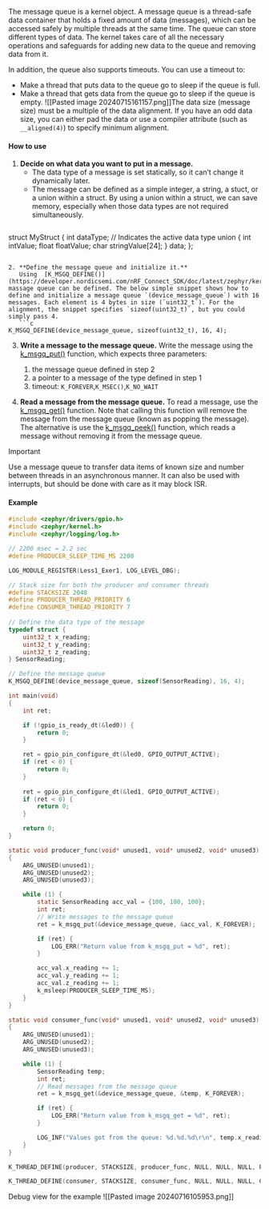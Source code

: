 The message queue is a kernel object. A message queue is a thread-safe data container that holds a fixed amount of data (messages), which can be accessed safely by multiple threads at the same time. The queue can store different types of data.
The kernel takes care of all the necessary operations and safeguards for adding new data to the queue and removing data from it.

In addition, the queue also supports timeouts. You can use a timeout to:
- Make a thread that puts data to the queue go to sleep if the queue is full.
- Make a thread that gets data from the queue go to sleep if the queue is empty.
![[Pasted image 20240715161157.png]]The data size (message size) must be a multiple of the data alignment. If you have an odd data size, you can either pad the data or use a compiler attribute (such as `__aligned(4)`) to specify minimum alignment.

#### How to use
1. **Decide on what data you want to put in a message.**
   - The data type of a message is set statically, so it can’t change it dynamically later.
   - The message can be defined as a simple integer, a string, a stuct, or a union within a struct. By using a union within a struct, we can save memory, especially when those data types are not required simultaneously.
   ```c
struct MyStruct {
  int dataType; // Indicates the active data type
  union {
    int intValue;
    float floatValue;
    char stringValue[24];
  } data;
};
```

2. **Define the message queue and initialize it.**
   Using  [K_MSGQ_DEFINE()](https://developer.nordicsemi.com/nRF_Connect_SDK/doc/latest/zephyr/kernel/services/data_passing/message_queues.html#c.K_MSGQ_DEFINE) massage queue can be defined. The below simple snippet shows how to define and initialize a message queue `(device_message_queue`) with 16 messages. Each element is 4 bytes in size (`uint32_t`). For the alignment, the snippet specifies `sizeof(uint32_t)`, but you could simply pass 4.
   ```c
K_MSGQ_DEFINE(device_message_queue, sizeof(uint32_t), 16, 4);
```

3. **Write a message to the message queue.**
   Write the message using the [k_msgq_put()](https://developer.nordicsemi.com/nRF_Connect_SDK/doc/latest/zephyr/kernel/services/data_passing/message_queues.html#c.k_msgq_put) function, which expects three parameters:
   1. the message queue defined in step 2
   2. a pointer to a message of the type defined in step 1
   3. timeout: `K_FOREVER`,`K_MSEC()`,`K_NO_WAIT`

4. **Read a message from the message queue.**
   To read a message, use the [k_msgq_get()](https://developer.nordicsemi.com/nRF_Connect_SDK/doc/latest/zephyr/kernel/services/data_passing/message_queues.html#c.k_msgq_get) function. Note that calling this function will remove the message from the message queue (known as popping the message).
   The alternative is use the [k_msgq_peek()](https://developer.nordicsemi.com/nRF_Connect_SDK/doc/latest/zephyr/kernel/services/data_passing/message_queues.html#c.k_msgq_peek) function, which reads a message without removing it from the message queue.

> [!Important]
> Use a message queue to transfer data items of known size and number between threads in an asynchronous manner. 
> It can also be used with interrupts, but should be done with care as it may block ISR.

#### Example
```c
#include <zephyr/drivers/gpio.h>
#include <zephyr/kernel.h>
#include <zephyr/logging/log.h>

// 2200 msec = 2.2 sec
#define PRODUCER_SLEEP_TIME_MS 2200

LOG_MODULE_REGISTER(Less1_Exer1, LOG_LEVEL_DBG);

// Stack size for both the producer and consumer threads
#define STACKSIZE 2048
#define PRODUCER_THREAD_PRIORITY 6
#define CONSUMER_THREAD_PRIORITY 7
  
// Define the data type of the message
typedef struct {
    uint32_t x_reading;
    uint32_t y_reading;
    uint32_t z_reading;
} SensorReading;

// Define the message queue
K_MSGQ_DEFINE(device_message_queue, sizeof(SensorReading), 16, 4);

int main(void)
{
    int ret;

    if (!gpio_is_ready_dt(&led0)) {
        return 0;
    }

    ret = gpio_pin_configure_dt(&led0, GPIO_OUTPUT_ACTIVE);
    if (ret < 0) {
        return 0;
    }
    
    ret = gpio_pin_configure_dt(&led1, GPIO_OUTPUT_ACTIVE);
    if (ret < 0) {
        return 0;
    }

    return 0;
}

static void producer_func(void* unused1, void* unused2, void* unused3)
{
    ARG_UNUSED(unused1);
    ARG_UNUSED(unused2);
    ARG_UNUSED(unused3);

    while (1) {
        static SensorReading acc_val = {100, 100, 100};
        int ret;
        // Write messages to the message queue
        ret = k_msgq_put(&device_message_queue, &acc_val, K_FOREVER);

        if (ret) {
            LOG_ERR("Return value from k_msgq_put = %d", ret);
        }

        acc_val.x_reading += 1;
        acc_val.y_reading += 1;
        acc_val.z_reading += 1;
        k_msleep(PRODUCER_SLEEP_TIME_MS);
    }
}

static void consumer_func(void* unused1, void* unused2, void* unused3)
{
    ARG_UNUSED(unused1);
    ARG_UNUSED(unused2);
    ARG_UNUSED(unused3);

    while (1) {
        SensorReading temp;
        int ret;
        // Read messages from the message queue
        ret = k_msgq_get(&device_message_queue, &temp, K_FOREVER);

        if (ret) {
            LOG_ERR("Return value from k_msgq_get = %d", ret);
        }

        LOG_INF("Values got from the queue: %d.%d.%d\r\n", temp.x_reading, temp.y_reading, temp.z_reading);
    }
}

K_THREAD_DEFINE(producer, STACKSIZE, producer_func, NULL, NULL, NULL, PRODUCER_THREAD_PRIORITY, 0,0);

K_THREAD_DEFINE(consumer, STACKSIZE, consumer_func, NULL, NULL, NULL, CONSUMER_THREAD_PRIORITY, 0, 0);
```

Debug view for the example
![[Pasted image 20240716105953.png]]